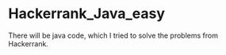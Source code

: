 # Hackerrank_Java_easy
There will be java code, which I tried to solve the problems from Hackerrank.

